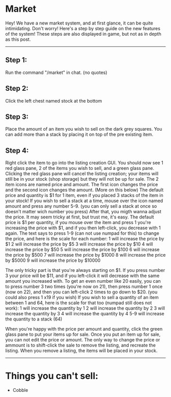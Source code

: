 # Market
Hey! We have a new market system, and at first glance, it can be quite intimidating. Don't worry! Here's a step by step guide on the new features of the system!
These steps are also displayed in game, but not as in depth as this post.

---

## Step 1:
Run the command "/market" in chat. (no quotes)


## Step 2:
Click the left chest named stock at the bottom


## Step 3:
Place the amount of an item you wish to sell on the dark grey squares.
You can add more than a stack by placing it on top of the pre existing item.


## Step 4:
Right click the item to go into the listing creation GUI.
You should now see 1 red glass pane, 2 of the items you wish to sell, and a green glass pane.
Clicking the red glass pane will cancel the listing creation; your items will still be in your stock (shop storage) but they will not be up for sale.
The 2 item icons are named price and amount. The first icon changes the price and the second icon changes the amount. (More on this below)
The default price and quantity is $1 for 1 item, even if you placed 3 stacks of the item in your stock!
If you wish to sell a stack at a time, mouse over the icon named amount and press any number 5-9. (you can only sell a stack at once so doesn't matter wich number you press)
After that, you migth wanna adjust the price. It may seem tricky at first, but trust me, it's easy.
The default price is $1 per quantity, if you mouse over the item and press 1 you're increasing the price with $1, and if you then left-click, you decrease with 1 again. 
The text says to press 1-9 (can not use numpad for this) to change the price, and here is the scale for each number:
1 will increase the price by $1
2 will increase the price by $5
3 will increase the price by $10
4 will increase the price by $50
5 will increase the price by $100
6 will increase the price by $500
7 will increase the price by $1000
8 will increase the price by $5000
9 will increase the price by $10000

The only tricky part is that you're always starting on $1. If you press number 3 your price will be $11, and if you left-click it will decrease with the same amount you increased with.
To get an even number like 20 easily, you can to press number 3 two times (you're now on 21), then press number 1 once (now on 22), and then you can left-click 2 times to go down to $20.
(you could also press 1 x19 if you wish)
If you wish to sell a quantity of an item between 1 and 64, here is the scale for that too (numpad still does not work):
1 will increase the quantity by 1
2 will increase the quantity by 2
3 will increase the quantity by 3
4 will increase the quantity by 4
5-9 will increase the quantity to a stack (64)

When you're happy with the price per amount and quantity, click the green glass pane to put your items up for sale.
Once you put an item up for sale, you can not edit the price or amount. The only way to change the price or ammount is to shift-click the sale to remove the listing, and recreate the listing.
When you remove a listing, the items will be placed in your stock.

---

# Things you can't sell:
- Cobble
